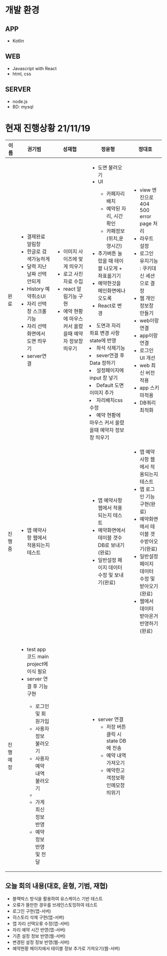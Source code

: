 
# 개발 환경
## APP
- Kotlin
## WEB
- Javascript with React
- html, css
## SERVER
- node.js
- BD: mysql

# 현재 진행상황 21/11/19
|이름|권기범|성재협|정윤형|정대호|
|------|---|---|---|---|
|완료|<ul><li>결제완료 알림창</li><li>한글로 검색가능하게</li><li>달력 지난 날짜 선택 안되게</li><li>History 예약취소UI</li><li>자리 선택 창 스크롤 기능</li><li>자리 선택화면에서 도면 띄우기</li><li>server연결</li></ul>|<ul><li>이미지 사이즈에 맞게 띄우기</li><li>로고 사진 자료 수집</li><li>react 알림기능 구현</li><li>예약 현황에 마우스 커서 올렸을때 예약자 정보창 띄우기</li></ul>|<ul><li>도면 불러오기</li><li>UI</li><ul><li>카페자리배치</li><li>예약된 자리, 시간 확인</li><li>카페정보(위치,운영시간)</li></ul><li>추가버튼 눌렀을 때 테이블 나오게 + 좌표옮기기</li><li>예약한것을 메인화면에나오도록</li><li>React로 변경</li></ul><li>도면과 자리 좌표 변경 사항 state에 반영</li><li>좌석 삭제기능</li><li>sever연결 후 Data 정하기</li><li>설정페이지에 input 창 넣기</li><li>Default 도면 이미지 추가</li><li>자리배치css 수정</li><li>예약 현황에 마우스 커서 올렸을때 예약자 정보창 띄우기</li></ul>|<ul><li>view 엔진으로 404 500 error page 처리</li><li>라우트 설정</li><li>로그인 유지기능 : 쿠키대신 세션으로 결정</li><li>웹 개인정보창 만들기</li><li>web이랑 연결</li><li>app이랑 연결</li><li>로그인 UI 개선</li><li>web 최신 버전 적용</li><li>app 스키마적용</li><li>DB쿼리최적화</li></ul>|
|진행중|<ul><li>앱 예약사항 웹에서 적용되는지 테스트</li></ul>|<ul></ul>|<ul><li>앱 예약사항 웹에서 적용되는지 테스트</li><li>예약화면에서 테이블 갯수 DB로 보내기(완료)</li><li>일반설정 페이지 데이터 수정 및 보내기(완료)</li></ul>|<ul><li>앱 예약사항 웹에서 적용되는지 테스트</li><li>앱 로그인 기능 구현(완료)</li><li>예약화면에서 테이블 갯수받아오기(완료)</li><li>일반설정 페이지 데이터 수정 및 받아오기(완료)</li><li>웹에서 데이터 받아온거 반영하기(완료)</li></ul>|
|진행예정|<ul><li>test app 코드 main project에 이식 필요</li><li>server 연결 후 기능 구현</li><ul><li>로그인 및 회원가입</li><li>사용자 정보 불러오기</li><li>사용자 예약 내역 불러오기<li/><li>가게 최신 정보 반영</li><li>예약 정보 반영 및 전달</li></ul></ul>|<ul></ul>|<ul><li>server 연결<ul><li>저장 버튼 클릭 시 state DB에 전송</li><li>예약 내역 가져오기</li><li>예약한고객정보확인메모창 띄위기</li></ul>|<ul></ul>|

## 오늘 회의 내용(대호, 윤형, 기범, 재협)
- 블랙박스 방식을 활용하여 유스케이스 기반 테스트
- 오류가 뜰만한 경우를 브레인스토밍하여 테스트
- 로그인 구현(앱-서버)
- 히스토리 삭제 구현(앱-서버)
- 앱 자리 선택오류 수정(앱-서버)
- 자리 예약 시간 반영(앱-서버)
- 기존 설정 정보 반영(웹-서버)
- 변경된 설정 정보 반영(웹-서버)
- 예약현황 페이지에서 테이블 정보 추가로 가져오기(웹-서버)
